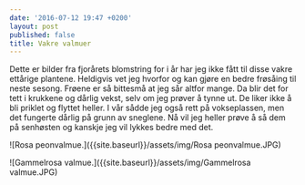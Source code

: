 ```yaml
---
date: '2016-07-12 19:47 +0200'
layout: post
published: false
title: Vakre valmuer
---
```


Dette er bilder fra fjorårets blomstring for i år har jeg ikke fått til disse vakre ettårige plantene. Heldigvis vet jeg hvorfor og kan gjøre en bedre frøsåing til neste sesong. Frøene er så bittesmå at jeg sår altfor mange. Da blir det for tett i krukkene og dårlig vekst, selv om jeg prøver å tynne ut. De liker ikke å bli priklet og flyttet heller. I vår sådde jeg også rett på vokseplassen, men det fungerte dårlig på grunn av sneglene. Nå vil jeg heller prøve å så dem på senhøsten og kanskje jeg vil lykkes bedre med det. 

![Rosa peonvalmue.]({{site.baseurl}}/assets/img/Rosa peonvalmue.JPG)

![Gammelrosa valmue.]({{site.baseurl}}/assets/img/Gammelrosa valmue.JPG)
 
 <!--more-->
 
 
